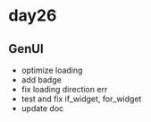 # day26

## GenUI

- optimize loading
- add badge
- fix loading direction err
- test and fix if_widget, for_widget
- update doc